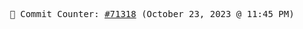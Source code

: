 <p align="center">
    <samp>
        📮 Commit Counter: <a href="https://github.com/Javascript-void0/Javascript-void0/commits/main">#71318</a> (October 23, 2023 @ 11:45 PM)
    </samp>
</p>